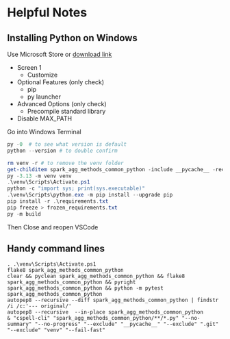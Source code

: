 # Helpful Notes

<!-- cSpell: ignore venv, childitem, autopep8, pyclean, pyright, findstr, pycache, pytest -->

## Installing Python on Windows
Use Microsoft Store or [download link](https://www.python.org/downloads/release/python-397/)
- Screen 1
    - Customize
- Optional Features (only check)
    - pip
    - py launcher
- Advanced Options (only check)
    - Precompile standard library
- Disable MAX_PATH

Go into Windows Terminal
```ps1
py -0  # to see what version is default
python --version # to double confirm

rm venv -r # to remove the venv folder
get-childitem spark_agg_methods_common_python -include __pycache__ -recurse | remove-item -Force -Recurse
py -3.13 -m venv venv
.\venv\Scripts\Activate.ps1
python -c "import sys; print(sys.executable)"
.\venv\Scripts\python.exe -m pip install --upgrade pip
pip install -r .\requirements.txt
pip freeze > frozen_requirements.txt
py -m build
```
Then Close and reopen VSCode

## Handy command lines

```
. .\venv\Scripts\Activate.ps1
flake8 spark_agg_methods_common_python
clear && pyclean spark_agg_methods_common_python && flake8 spark_agg_methods_common_python && pyright spark_agg_methods_common_python && python -m pytest spark_agg_methods_common_python
autopep8 --recursive --diff spark_agg_methods_common_python | findstr /i /c:'--- original/'
autopep8 --recursive  --in-place spark_agg_methods_common_python
& "cspell-cli" "spark_agg_methods_common_python/**/*.py" "--no-summary" "--no-progress" "--exclude" "__pycache__" "--exclude" ".git" "--exclude" "venv" "--fail-fast"
```
